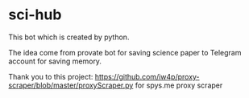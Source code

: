 # sci-hub

This bot which is created by python.

The idea come from provate bot for saving science paper to Telegram account for saving memory.

Thank you to  this project: https://github.com/iw4p/proxy-scraper/blob/master/proxyScraper.py for spys.me proxy scraper
